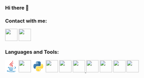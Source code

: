 ### Hi there 👋

<h3 align="left">Contact with me:</h3>
<p align="left"> <a href="https://t.me/nikitkaulitka" target="_blank" rel="noreferrer"> <img src="https://www.vectorlogo.zone/logos/telegram/telegram-tile.svg" width="40" height="40"/></a> 
<a href="mailto:elnikovnikita4@gmail.com" target="_blank" rel="noreferrer"> <img src="https://www.vectorlogo.zone/logos/gmail/gmail-icon.svg" width="40" height="40"/></a> </p>

<h3 align="left">Languages and Tools:</h3>
<!-- Java -->
<p align="left"> <a href="https://www.java.com" target="_blank" rel="noreferrer"> <img src="https://raw.githubusercontent.com/devicons/devicon/master/icons/java/java-original.svg" width="40" height="40"/></a> 
<!-- Spring -->
<a href="https://spring.io/" target="_blank" rel="noreferrer"> <img src="https://www.vectorlogo.zone/logos/springio/springio-icon.svg" width="40" height="40"/></a> 
<!-- Python -->
<a href="https://www.python.org" target="_blank" rel="noreferrer"> <img src="https://raw.githubusercontent.com/devicons/devicon/master/icons/python/python-original.svg" width="40" height="40"/></a>
<!-- GO -->
<a href="https://go.dev/" target="_blank" rel="noreferrer"> <img src="https://www.vectorlogo.zone/logos/golang/golang-icon.svg" width="40" height="40"/></a>
<!-- Postman -->
<a href="https://postman.com" target="_blank" rel="noreferrer"> <img src="https://www.vectorlogo.zone/logos/getpostman/getpostman-icon.svg" width="40" height="40"/></a>
<!-- Git -->
<a href="https://git-scm.com/" target="_blank" rel="noreferrer"> <img src="https://www.vectorlogo.zone/logos/git-scm/git-scm-icon.svg" width="40" height="40"/</a> 
<!-- Selenium -->
<a href="https://www.selenium.dev/" target="_blank" rel="noreferrer"> <img src="https://user-images.githubusercontent.com/55160026/228902831-4d6798ff-5f03-49db-8416-1ef1367a8753.png" width="40" height="40"/></a>
<!-- Robotframework -->
<a href="https://robotframework.org/" target="_blank" rel="noreferrer"> <img src="https://user-images.githubusercontent.com/55160026/228905119-a8b3b656-1222-4a85-a487-2a98d3bde1f4.jpg" width="40" height="40"/></a>
<!-- PL/SQL -->
<a href="https://www.oracle.com/cis/database/technologies/appdev/plsql.html" target="_blank" rel="noreferrer"> <img src="https://user-images.githubusercontent.com/55160026/228906861-31c29743-3ab3-4d7b-9604-493a408f2fc6.svg" width="40" height="40"/></a>
<!-- SQL -->
<a href="https://en.wikipedia.org/wiki/SQL" target="_blank" rel="noreferrer"> <img src="https://user-images.githubusercontent.com/55160026/228908292-39c4d879-9eed-40a6-ab7b-65f3dcf2cc62.png" width="40" height="40"/></a> </p>


<!--
**aldoushux503/aldoushux503** is a ✨ _special_ ✨ repository because its `README.md` (this file) appears on your GitHub profile.

Here are some ideas to get you started:

- 🔭 I’m currently working on ...
- 🌱 I’m currently learning ...
- 👯 I’m looking to collaborate on ...
- 🤔 I’m looking for help with ...
- 💬 Ask me about ...
- 📫 How to reach me: ...
- 😄 Pronouns: ...
- ⚡ Fun fact: ...
-->
